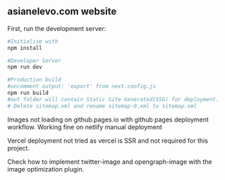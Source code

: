 ## asianelevo.com website

First, run the development server:

```bash
#Initialise with 
npm install

#Developer Server
npm run dev

#Production build
#uncomment output: 'export' from next.config.js
npm run build
#out folder will contain Static Site Generated(SSG) for deployment.
# Delete sitemap.xml and rename sitemap-0.xml to sitemap.xml

```

Images not loading on github.pages.io with github pages deployment workflow.
Working fine on netlify manual deployment

Vercel deployment not tried as vercel is SSR and not required for this project.

Check how to implement twitter-image and opengraph-image with the image optimization plugin.